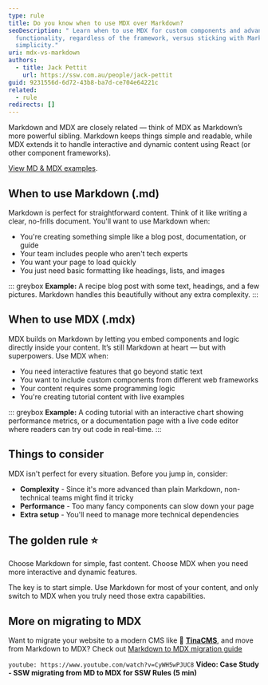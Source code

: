 ```yaml
---
type: rule
title: Do you know when to use MDX over Markdown?
seoDescription: " Learn when to use MDX for custom components and advanced
  functionality, regardless of the framework, versus sticking with Markdown for
  simplicity."
uri: mdx-vs-markdown
authors:
  - title: Jack Pettit
    url: https://ssw.com.au/people/jack-pettit
guid: 9231556d-6d72-43b8-ba7d-ce704e64221c
related:
  - rule
redirects: []
---
```

Markdown and MDX are closely related — think of MDX as Markdown’s more powerful sibling. Markdown keeps things simple and readable, while MDX extends it to handle interactive and dynamic content using React (or other component frameworks).

[View MD & MDX examples](/rule).

<!--endintro-->

## When to use Markdown (.md)

Markdown is perfect for straightforward content. Think of it like writing a clear, no-frills document. You'll want to use Markdown when:

* You're creating something simple like a blog post, documentation, or guide
* Your team includes people who aren't tech experts
* You want your page to load quickly
* You just need basic formatting like headings, lists, and images

::: greybox
**Example:** A recipe blog post with some text, headings, and a few pictures. Markdown handles this beautifully without any extra complexity.
:::

## When to use MDX (.mdx)

MDX builds on Markdown by letting you embed components and logic directly inside your content. It’s still Markdown at heart — but with superpowers. Use MDX when:

* You need interactive features that go beyond static text
* You want to include custom components from different web frameworks
* Your content requires some programming logic
* You're creating tutorial content with live examples

::: greybox
**Example:** A coding tutorial with an interactive chart showing performance metrics, or a documentation page with a live code editor where readers can try out code in real-time.
:::

## Things to consider

MDX isn't perfect for every situation. Before you jump in, consider:

* **Complexity** - Since it's more advanced than plain Markdown, non-technical teams might find it tricky
* **Performance** - Too many fancy components can slow down your page
* **Extra setup** - You'll need to manage more technical dependencies

## The golden rule ⭐️

Choose Markdown for simple, fast content. Choose MDX when you need more interactive and dynamic features.

The key is to start simple. Use Markdown for most of your content, and only switch to MDX when you truly need those extra capabilities.

## More on migrating to MDX

Want to migrate your website to a modern CMS like 🦙 **[TinaCMS](https://tina.io/)**, and move from Markdown to MDX? Check out [Markdown to MDX migration guide](https://tina.io/docs/guides/converting-md-to-mdx)

`youtube: https://www.youtube.com/watch?v=CyWH5wPJUC8`
**Video: Case Study - SSW migrating from MD to MDX for SSW Rules (5 min)**

